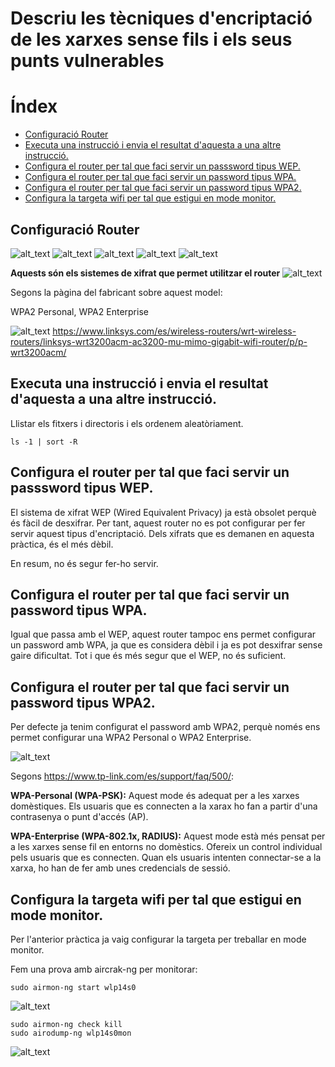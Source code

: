 # Descriu les tècniques d'encriptació de les xarxes sense fils i els seus punts vulnerables <!-- omit in toc -->

# Índex <!-- omit in toc -->

- [Configuració Router](#configuració-router)
- [Executa una instrucció i envia el resultat d'aquesta a una altre instrucció.](#executa-una-instrucció-i-envia-el-resultat-daquesta-a-una-altre-instrucció)
- [Configura el router per tal que faci servir un passsword tipus WEP.](#configura-el-router-per-tal-que-faci-servir-un-passsword-tipus-wep)
- [Configura el router per tal que faci servir un password tipus WPA.](#configura-el-router-per-tal-que-faci-servir-un-password-tipus-wpa)
- [Configura el router per tal que faci servir un password tipus WPA2.](#configura-el-router-per-tal-que-faci-servir-un-password-tipus-wpa2)
- [Configura la targeta wifi per tal que estigui en mode monitor.](#configura-la-targeta-wifi-per-tal-que-estigui-en-mode-monitor)

## Configuració Router

![alt_text](images/image5.png)
![alt_text](images/image3.png)
![alt_text](images/image8.png)
![alt_text](images/image1.png)
![alt_text](images/image4.png)

**Aquests són els sistemes de xifrat que permet utilitzar el router**
![alt_text](images/image7.png)

Segons la pàgina del fabricant sobre aquest model:

WPA2 Personal, WPA2 Enterprise

![alt_text](images/image2.png)
https://www.linksys.com/es/wireless-routers/wrt-wireless-routers/linksys-wrt3200acm-ac3200-mu-mimo-gigabit-wifi-router/p/p-wrt3200acm/

## Executa una instrucció i envia el resultat d'aquesta a una altre instrucció.

Llistar els fitxers i directoris i els ordenem aleatòriament.

```console
ls -1 | sort -R
```

## Configura el router per tal que faci servir un passsword tipus WEP.

El sistema de xifrat WEP (Wired Equivalent Privacy) ja està obsolet perquè és fàcil de desxifrar. Per tant, aquest router no es pot configurar per fer servir aquest tipus d'encriptació. Dels xifrats que es demanen en aquesta pràctica, és el més dèbil.

En resum, no és segur fer-ho servir.

## Configura el router per tal que faci servir un password tipus WPA.

Igual que passa amb el WEP, aquest router tampoc ens permet configurar un password amb WPA, ja que es considera dèbil i ja es pot desxifrar sense gaire dificultat. Tot i que és més segur que el WEP, no és suficient.

## Configura el router per tal que faci servir un password tipus WPA2.

Per defecte ja tenim configurat el password amb WPA2, perquè només ens permet configurar una WPA2 Personal o WPA2 Enterprise.

![alt_text](images/image7.png)

Segons https://www.tp-link.com/es/support/faq/500/:

**WPA-Personal (WPA-PSK):** Aquest mode és adequat per a les xarxes domèstiques. Els usuaris que es connecten a la xarax ho fan a partir d'una contrasenya o punt d'accés (AP).

**WPA-Enterprise (WPA-802.1x, RADIUS):** Aquest mode està més pensat per a les xarxes sense fil en entorns no domèstics. Ofereix un control individual pels usuaris que es connecten. Quan els usuaris intenten connectar-se a la xarxa, ho han de fer amb unes credencials de sessió.

## Configura la targeta wifi per tal que estigui en mode monitor.

Per l'anterior pràctica ja vaig configurar la targeta per treballar en mode monitor.


Fem una prova amb aircrak-ng per monitorar:

```
sudo airmon-ng start wlp14s0
```
![alt_text](../RA2_2.1/images/image02.png "airmon-ng start wlp14s0")

```
sudo airmon-ng check kill
sudo airodump-ng wlp14s0mon
```

![alt_text](../RA2_2.1/images/image03.png "airodump-ng wlp14s0mon")
